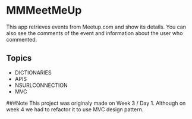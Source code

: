 # MMMeetMeUp
This app retrieves events from Meetup.com and show its details. 
You can also see the comments of the event and information about the user who commented.
## Topics
* DICTIONARIES
* APIS
* NSURLCONNECTION
* MVC

###Note
This project was originaly made on Week 3 / Day 1. Although on week 4 we had to refactor it to use MVC design pattern.